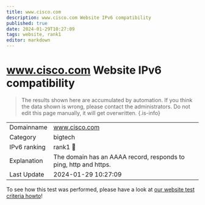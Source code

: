 ```yaml
---
title: www.cisco.com
description: www.cisco.com Website IPv6 compatibility
published: true
date: 2024-01-29T10:27:09
tags: website, rank1
editor: markdown
---
```


# www.cisco.com Website IPv6 compatibility

> The results shown here are accumulated by automation. If you think the data shown is wrong, please contact the administrators. 
> Do not edit this page manually, it will get overwritten.
{.is-info}


|   |   |
| - | - |
| Domainname | www.cisco.com
| Category | bigtech |
| IPv6 ranking | rank1 :1st_place_medal: |
| Explanation | The domain has an AAAA record, responds to ping, http and https. |
| Last Update | 2024-01-29 10:27:09 |

To see how this test was performed, please have a look at [our website test criteria howto](/howto/testcriteria/website)!

